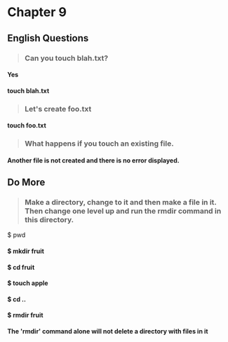 # Chapter 9

## English Questions

>### Can you touch blah.txt?

#### Yes

#### touch blah.txt

>### Let's create foo.txt

#### touch foo.txt

>### What happens if you touch an existing file.

#### Another file is not created and there is no error displayed.


## Do More

>### Make a directory, change to it and then make a file in it. Then change one level up and run the rmdir command in this directory.

$ pwd

#### $ mkdir fruit 

#### $ cd fruit

#### $ touch apple

#### $ cd ..

#### $ rmdir fruit

#### The 'rmdir' command alone will not delete a directory with files in it

